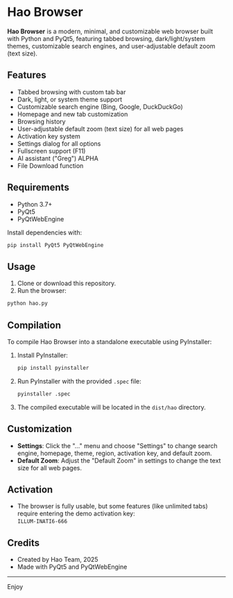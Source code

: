 # Hao Browser

**Hao Browser** is a modern, minimal, and customizable web browser built with Python and PyQt5, featuring tabbed browsing, dark/light/system themes, customizable search engines, and user-adjustable default zoom (text size).

## Features

- Tabbed browsing with custom tab bar
- Dark, light, or system theme support
- Customizable search engine (Bing, Google, DuckDuckGo)
- Homepage and new tab customization
- Browsing history
- User-adjustable default zoom (text size) for all web pages
- Activation key system
- Settings dialog for all options
- Fullscreen support (F11)
- AI assistant ("Greg") ALPHA
- File Download function

## Requirements

- Python 3.7+
- PyQt5
- PyQtWebEngine

Install dependencies with:

```sh
pip install PyQt5 PyQtWebEngine
```

## Usage

1. Clone or download this repository.
2. Run the browser:

```sh
python hao.py
```

## Compilation

To compile Hao Browser into a standalone executable using PyInstaller:

1. Install PyInstaller:

    ```sh
    pip install pyinstaller
    ```

2. Run PyInstaller with the provided `.spec` file:

    ```sh
    pyinstaller .spec
    ```

3. The compiled executable will be located in the `dist/hao` directory.

## Customization

- **Settings**: Click the "…" menu and choose "Settings" to change search engine, homepage, theme, region, activation key, and default zoom.
- **Default Zoom**: Adjust the "Default Zoom" in settings to change the text size for all web pages.

## Activation

- The browser is fully usable, but some features (like unlimited tabs) require entering the demo activation key:  
  `ILLUM-INATI6-666`

## Credits

- Created by Hao Team, 2025
- Made with PyQt5 and PyQtWebEngine

---

Enjoy
